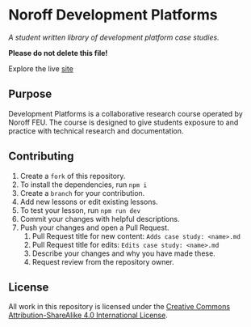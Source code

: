 # Noroff Development Platforms

*A student written library of development platform case studies.*

**Please do not delete this file!**

Explore the live [site](https://library.noroff.dev/)

## Purpose

Development Platforms is a collaborative research course operated by Noroff FEU. The course is designed to give students exposure to and practice with technical research and documentation.

## Contributing

1. Create a `fork` of this repository.
2. To install the dependencies, run `npm i`
3. Create a `branch` for your contribution.
4. Add new lessons or edit existing lessons.
5. To test your lesson, run `npm run dev`
6. Commit your changes with helpful descriptions.
7. Push your changes and open a Pull Request.
   1. Pull Request title for new content: `Adds case study: <name>.md`
   2. Pull Request title for edits: `Edits case study: <name>.md`
   3. Describe your changes and why you have made these.
   4. Request review from the repository owner.

## License

All work in this repository is licensed under the [Creative Commons Attribution-ShareAlike 4.0 International License](https://creativecommons.org/licenses/by-sa/4.0/).
